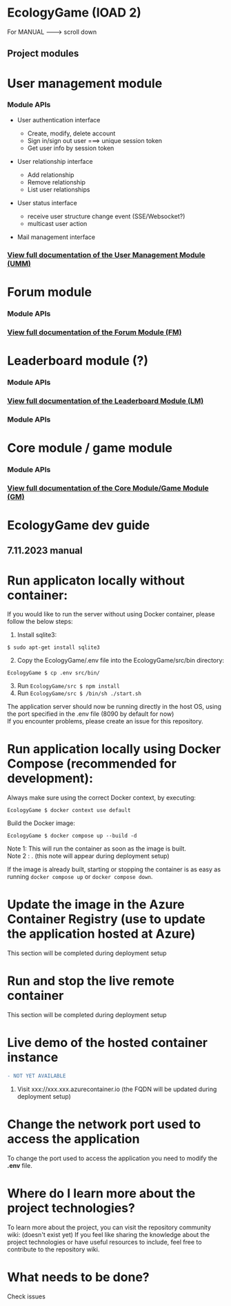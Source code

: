 # EcologyGame (IOAD 2)
For MANUAL ---> scroll down
## Project modules
# User management module
### Module APIs
- User authentication interface
    - Create, modify, delete account
    - Sign in/sign out user ===> unique session token
    - Get user info by session token
- User relationship interface
    - Add relationship
    - Remove relationship
    - List user relationships 
- User status interface
    - receive user structure change event (SSE/Websocket?)
    - multicast user action

- Mail management interface

### [View full documentation of the User Management Module (UMM)](https://github.com/jedrek2504/EcologyGame/blob/main/src/modules/user_management/README.md)
# Forum module
### Module APIs
### [View full documentation of the Forum Module (FM)](https://github.com/jedrek2504/EcologyGame/blob/main/src/modules/forum/README.md)
# Leaderboard module (?)
### Module APIs
### [View full documentation of the Leaderboard Module (LM)](https://github.com/jedrek2504/EcologyGame/blob/main/src/modules/leaderboard/README.md)
### Module APIs
# Core module / game module
### Module APIs
### [View full documentation of the Core Module/Game Module (GM)](https://github.com/jedrek2504/EcologyGame/blob/main/src/modules/game_core/README.md)

# EcologyGame dev guide

## 7.11.2023 manual

# Run applicaton locally without container:
If you would like to run the server without using Docker container, please follow the below steps:
1. Install sqlite3:
```
$ sudo apt-get install sqlite3
```
2. Copy the EcologyGame/.env file into the EcologyGame/src/bin directory:
```
EcologyGame $ cp .env src/bin/
```
3. Run ```EcologyGame/src $ npm install```
4. Run ```EcologyGame/src $ /bin/sh ./start.sh```
   
The application server should now be running directly in the host OS, using the port specified in the .env file (8090 by default for now)\
If you encounter problems, please create an issue for this repository. 
# Run application locally using Docker Compose (recommended for development):
Always make sure using the correct Docker context, by executing:
```
EcologyGame $ docker context use default
```
Build the Docker image:
```
EcologyGame $ docker compose up --build -d 
```
Note 1: This will run the container as soon as the image is built. \
Note 2 : . (this note will appear during deployment setup)
 
If the image is already built, starting or stopping the container is as easy as running ```docker compose up``` or ```docker compose down```.


# Update the image in the Azure Container Registry (use to update the application hosted at Azure)
This section will be completed during deployment setup
# Run and stop the live remote container 
This section will be completed during deployment setup
# Live demo of the hosted container instance
```diff
- NOT YET AVAILABLE
```
1. Visit xxx://xxx.xxx.azurecontainer.io (the FQDN will be updated during deployment setup)
# Change the network port used to access the application
To change the port used to access the application you need to modify the **.env** file.
# Where do I learn more about the project technologies?
To learn more about the project, you can visit the repository community wiki: (doesn't exist yet)
If you feel like sharing the knowledge about the project technologies or have useful resources to include, feel free to contribute to the repository wiki.  
# What needs to be done?
Check issues

